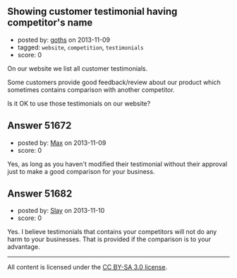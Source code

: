 ## Showing customer testimonial having competitor's name

- posted by: [goths](https://stackexchange.com/users/-1/13530-goths) on 2013-11-09
- tagged: `website`, `competition`, `testimonials`
- score: 0

<p>On our website we list all customer testimonials.</p>

<p>Some customers provide good feedback/review about our product which sometimes contains comparison with another competitor.</p>

<p>Is it OK to use those testimonials on our website?</p>



## Answer 51672

- posted by: [Max](https://stackexchange.com/users/-1/16514-max) on 2013-11-09
- score: 0

<p>Yes, as long as you haven't modified their testimonial without their approval just to make a good comparison for your business.</p>



## Answer 51682

- posted by: [Slay](https://stackexchange.com/users/-1/14781-slay) on 2013-11-10
- score: 0

<p>Yes. I believe testimonials that contains your competitors will not do any harm to your businesses. That is provided if the comparison is to your advantage.</p>




---

All content is licensed under the [CC BY-SA 3.0 license](https://creativecommons.org/licenses/by-sa/3.0/).
